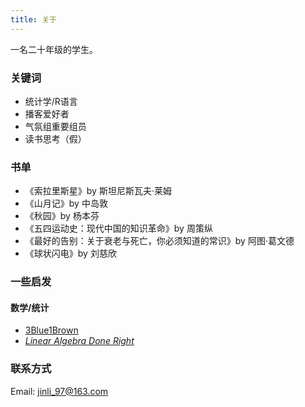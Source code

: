 ```yaml
---
title: 关于
---
```


一名二十年级的学生。
<!--### [简历（CV）](/vitae_cn/)-->

### 关键词
- 统计学/R语言
- 播客爱好者
- 气氛组重要组员
- 读书思考（假）

### 书单
- 《索拉里斯星》by 斯坦尼斯瓦夫·莱姆
- 《山月记》by 中岛敦
- 《秋园》by 杨本芬
- 《五四运动史：现代中国的知识革命》by 周策纵
- 《最好的告别：关于衰老与死亡，你必须知道的常识》by 阿图·葛文德
- 《球状闪电》by 刘慈欣


### 一些启发
#### 数学/统计
- [3Blue1Brown](https://space.bilibili.com/88461692)
- [*Linear Algebra Done Right*](https://linear.axler.net/) 


### 联系方式
Email: jinli_97@163.com

